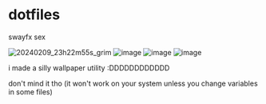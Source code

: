 # dotfiles

swayfx sex
 
![20240209_23h22m55s_grim](https://github.com/panocelot/dotfiles/assets/69819938/f0e83025-2d6e-4f20-8992-e8c569fe8d2e)
![image](https://github.com/panocelot/dotfiles/assets/69819938/cc981876-f83d-4efa-b34c-79e8534ab350)
![image](https://github.com/panocelot/dotfiles/assets/69819938/6cf26b3c-0fca-42b7-8502-a1a938de7590)
![image](https://github.com/panocelot/dotfiles/assets/69819938/a9f2f226-b5f8-4d98-ba74-b636338ddb40)




i made a silly wallpaper utility :DDDDDDDDDDDD

don't mind it tho (it won't work on your system unless you change variables in some files)
